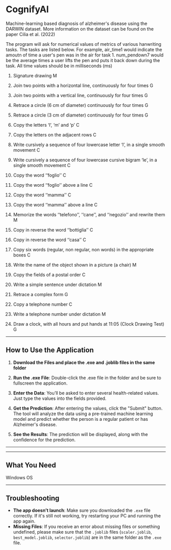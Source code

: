 # CognifyAI
Machine-learning based diagnosis of alzheimer's disease using the DARWIN dataset. More information on the dataset can be found on the paper Cilia et al. (2022)


The program will ask for numerical values of metrics of various hanwriting tasks. The tasks are listed below.
For example, air_time1 would indicate the amoutn of time a user's pen was in the air for task 1. num_pendown7 would be the average times a user lifts the pen and puts it back down during the task.
All time values should be in milliseconds (ms)

1. Signature drawing M  

2. Join two points with a horizontal line, continuously for four times G  

3. Join two points with a vertical line, continuously for four times G  

4. Retrace a circle (6 cm of diameter) continuously for four times G  

5. Retrace a circle (3 cm of diameter) continuously for four times G  

6. Copy the letters ‘l’, ‘m’ and ‘p’ C  

7. Copy the letters on the adjacent rows C  

8. Write cursively a sequence of four lowercase letter ‘l’, in a single smooth movement C  

9. Write cursively a sequence of four lowercase cursive bigram ‘le’, in a single smooth movement C  

10. Copy the word ‘‘foglio’’ C  

11. Copy the word ‘‘foglio’’ above a line C  

12. Copy the word ‘‘mamma’’ C  

13. Copy the word ‘‘mamma’’ above a line C  

14. Memorize the words ‘‘telefono’’, ‘‘cane’’, and ‘‘negozio’’ and rewrite them M  

15. Copy in reverse the word ‘‘bottiglia’’ C  

16. Copy in reverse the word ‘‘casa’’ C  

17. Copy six words (regular, non regular, non words) in the appropriate boxes C  

18. Write the name of the object shown in a picture (a chair) M  

19. Copy the fields of a postal order C  

20. Write a simple sentence under dictation M  

21. Retrace a complex form G  

22. Copy a telephone number C  

23. Write a telephone number under dictation M  

24. Draw a clock, with all hours and put hands at 11:05 (Clock Drawing Test) G  



---

## How to Use the Application

1. **Download the Files and place the .exe and .joblib files in the same folder**
   
2. **Run the .exe File**: Double-click the .exe file in the folder and be sure to fullscreen the application.

3. **Enter the Data**: You’ll be asked to enter several health-related values. Just type the values into the fields provided.

4. **Get the Prediction**: After entering the values, click the "Submit" button. The tool will analyze the data using a pre-trained machine learning model and predict whether the person is a regular patient or has Alzheimer's disease.

5. **See the Results**: The prediction will be displayed, along with the confidence for the prediction.

---


---

## What You Need

Windows OS

---

## Troubleshooting

- **The app doesn’t launch**: Make sure you downloaded the `.exe` file correctly. If it's still not working, try restarting your PC and running the app again.
- **Missing Files**: If you receive an error about missing files or something undefined, please make sure that the `.joblib` files (`scaler.joblib`, `best_model.joblib`, `selector.joblib`) are in the same folder as the `.exe` file.
